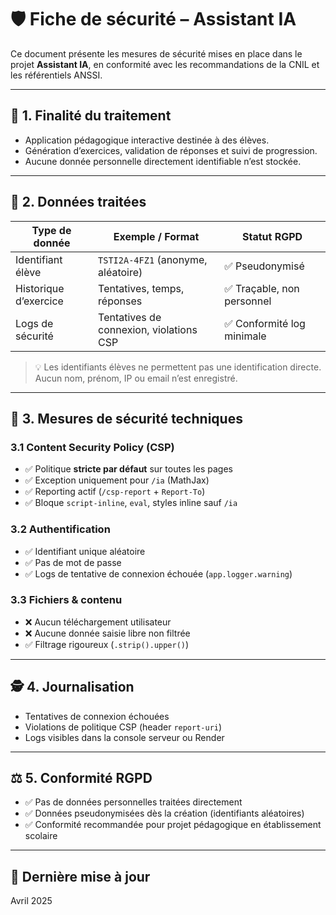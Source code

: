 # 🛡️ Fiche de sécurité – Assistant IA

Ce document présente les mesures de sécurité mises en place dans le projet **Assistant IA**, en conformité avec les recommandations de la CNIL et les référentiels ANSSI.

---

## 🧠 1. Finalité du traitement

- Application pédagogique interactive destinée à des élèves.
- Génération d’exercices, validation de réponses et suivi de progression.
- Aucune donnée personnelle directement identifiable n’est stockée.

---

## 🔐 2. Données traitées

| Type de donnée          | Exemple / Format     | Statut RGPD |
|-------------------------|----------------------|-------------|
| Identifiant élève       | `TSTI2A-4FZ1` (anonyme, aléatoire) | ✅ Pseudonymisé |
| Historique d’exercice   | Tentatives, temps, réponses | ✅ Traçable, non personnel |
| Logs de sécurité        | Tentatives de connexion, violations CSP | ✅ Conformité log minimale |

> 💡 Les identifiants élèves ne permettent pas une identification directe. Aucun nom, prénom, IP ou email n’est enregistré.

---

## 🧱 3. Mesures de sécurité techniques

### 3.1 Content Security Policy (CSP)

- ✅ Politique **stricte par défaut** sur toutes les pages
- ✅ Exception uniquement pour `/ia` (MathJax)
- ✅ Reporting actif (`/csp-report` + `Report-To`)
- ✅ Bloque `script-inline`, `eval`, styles inline sauf `/ia`

### 3.2 Authentification

- ✅ Identifiant unique aléatoire
- ✅ Pas de mot de passe
- ✅ Logs de tentative de connexion échouée (`app.logger.warning`)

### 3.3 Fichiers & contenu

- ❌ Aucun téléchargement utilisateur
- ❌ Aucune donnée saisie libre non filtrée
- ✅ Filtrage rigoureux (`.strip().upper()`)

---

## 🕵️ 4. Journalisation

- Tentatives de connexion échouées
- Violations de politique CSP (header `report-uri`)
- Logs visibles dans la console serveur ou Render

---

## ⚖️ 5. Conformité RGPD

- ✅ Pas de données personnelles traitées directement
- ✅ Données pseudonymisées dès la création (identifiants aléatoires)
- ✅ Conformité recommandée pour projet pédagogique en établissement scolaire

---

## 📅 Dernière mise à jour

Avril 2025


